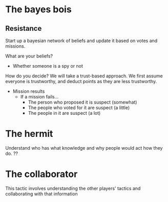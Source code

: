 # The bayes bois
## Resistance
Start up a bayesian network of beliefs and update it based on votes and missions.

What are your beliefs?
- Whether someone is a spy or not

How do you decide?
We will take a trust-based approach. We first assume everyone is trustworthy, and deduct points as they are less trustworthy.
- Mission results
  - If a mission fails...
    - The person who proposed it is suspect (somewhat)
    - The people who voted for it are suspect (a little)
    - The people in it are suspect (a lot)

# The hermit
Understand who has what knowledge and why people would act how they do. ??

# The collaborator
This tactic involves understanding the other players' tactics and collaborating with that information
